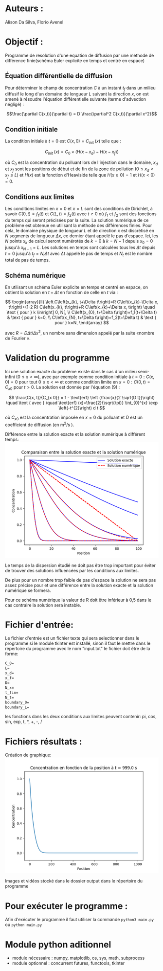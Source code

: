# Auteurs : 
Alison Da Silva, Florio Avenel

# Objectif :  
Programme de resolution d'une equation de diffusion par une methode de différence finie(schéma Euler explicite en temps et centré en espace)

## Équation différentielle de diffusion

Pour déterminer le champ de concentration $C$ à un instant $t_{f}$ dans un milieu diffusif le long d'un domaine de longueur $L$ suivant la direction $x$, on est amené à résoudre l'équation différentielle suivante (terme d'advection négligé) :

$$\frac{\partial C(x,t)}{\partial t} = D \frac{\partial^2 C(x,t)}{\partial x^2}$$

## Condition initiale

La condition initiale à $t=0$ est $C(x, 0)=C_{\text {init }}(x)$ telle que :

$$
C_{\text {init }}(x)=C_{0} \times\left(H\left(x-x_{d}\right)-H\left(x-x_{f}\right)\right)
$$

où $C_{0}$ est la concentration du polluant lors de l'injection dans le domaine, $x_{d}$ et $x_{f}$ sont les positions de début et de fin de la zone de pollution $(0 \leq x_{d} < x_{f} \leq L)$ et $H(x)$ est la fonction d'Heaviside telle que $H(x \geq 0)=1$ et $H(x<0)=0$.

## Conditions aux limites


Les conditions limites en $x=0$ et $x=L$ sont des conditions de Dirichlet, à savoir $C(0, t)=f_1(t)$ et $C(L, t)=f_2(t)$ avec $t \geq 0$ où $f_1$ et $f_2$ sont des fonctions du temps qui seront précisées par la suite. La solution numérique de ce problème est obtenue en utilisant la méthode des différences finies. Pour cela, le domaine physique de longueur $L$ et de direction $x$ est discrétisé en $N$ segments de longueur $\Delta x$, ce dernier étant appelé le pas d'espace. Ici, les $N$ points $x_{k}$ de calcul seront numérotés de $k=0$ à $k=N-1$ depuis $x_{0}=0$ jusqu'à $x_{N-1}=L$. Les solutions en temps sont calculées tous les $\Delta t$ depuis $t=0$ jusqu'à $t_{f}=N_{t} \Delta t$ avec $\Delta t$ appelé le pas de temps et $N_{t}$ est le nombre total de pas de temps.

## Schéma numérique

En utilisant un schéma Euler explicite en temps et centré en espace, on obtient la solution en $t+\Delta t$ en fonction de celle en $t$ via :

$$
\begin{array}{ll}
\left.C\left(x_{k}, t+\Delta t\right)=R C\left(x_{k}-\Delta x, t\right)+(1-2 R) C\left(x_{k}, t\right)+R C\left(x_{k}+\Delta x, t\right) \quad \text { pour } k \in\right] 0, N[, \\
C\left(x_{0}, t+\Delta t\right)=f_1(t+\Delta t) & \text { pour } k=0, \\
C\left(x_{N}, t+\Delta t\right)=f_2(t+\Delta t) & \text { pour } k=N,
\end{array}
$$

avec $R=D \Delta t / \Delta x^{2}$, un nombre sans dimension appelé par la suite «nombre de Fourier ».

# Validation du programme

Ici une solution exacte du problème existe dans le cas d'un milieu semi-infini $(0 \leq x<\infty)$, avec par exemple comme condition initiale à $t=0: C(x, 0)=0$ pour tout $0 \leq x<\infty$ et comme condition limite en $x=0: C(0, t)=C_{x 0}$ pour $t>0$. La solution est donnée par l'équation (9) :

$$
\frac{C(x, t)}{C_{x 0}} = 1 -  \text{erf} \left (\frac{x}{2 \sqrt{D t}}\right) \quad \text { avec } \quad \text{erf} (x)=\frac{2}{\sqrt{\pi}} \int_{0}^{x} \exp \left(-t^{2}\right) d t
$$

où $C_{x 0}$ est la concentration imposée en $x=0$ du polluant et $D$ est un coefficient de diffusion (en $\mathrm{m}^{2} / \mathrm{s}$ ).

Différence entre la solution exacte et la solution numérique à différent temps:
![Solution exacte et solution numérique à différent pas de temps](assets/exact_numerique.png)

Le temps de la dispersion étudié ne doit pas être trop important pour éviter de trouver des solutions influencées par les conditions aux limites.

De plus pour un nombre trop faible de pas d'espace la solution ne sera pas assez précise pour et une différence entre la solution exacte et la solution numérique se formera.

Pour ce schéma numérique la valeur de R doit être inférieur à 0,5 dans le cas contraire la solution sera instable.


# Fichier d'entrée:   
Le fichier d'entrée est un fichier texte qui sera selectionner dans le programme si le module tkinter
est installé, sinon il faut le mettre dans le répertoire du programme
avec le nom "input.txt"
le fichier doit être de la forme:
```
C_0=
L=
x_d=
x_f=
D=
N_x=
t_fin=
N_t=
boundary_0=
boundary_L=
```
 
les fonctions dans les deux conditions aux limites peuvent contenir: pi, cos, sin, exp, t, *, +, -, /

# Fichiers résultats :
Création de graphique:      
![Exemple de graphique](assets/Concentration_boundary_0.png)    

Images et vidéos stocké dans le dossier output dans le répertoire du programme


# Pour exécuter le programme : 
Afin d'exécuter le programme il faut utiliser la commande `python3 main.py` ou `python main.py`

# Module python aditionnel 
+ module nécessaire : numpy, matplotlib, os, sys, math, subprocess
+ module optionnel : concurrent futures, functools, tkinter